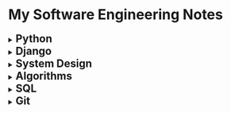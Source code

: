 # My Software Engineering Notes
<details>
  <summary><h2 style='display: inline;'> Python </h2></summary>
  
### Decorators

---

Python decorators are a powerful feature that allows you to modify or extend the behavior of functions or methods without changing their actual code. They essentially allow you to wrap another function or method and execute code before and/or after the wrapped function runs. Decorators are typically denoted by the @ symbol followed by the decorator function name, placed just above the function definition.

Here's a basic example to illustrate how decorators work:

``` Python
def my_decorator(func):
    def wrapper():
        print("Something is happening before the function is called.")
        func()
        print("Something is happening after the function is called.")
    return wrapper

@my_decorator
def say_hello():
    print("Hello!")

say_hello()
```

In this example, my_decorator is a decorator function that takes another function func as its argument. Inside my_decorator, a nested function wrapper is defined, which wraps around the original function func. Inside wrapper, you can include code to be executed before and/or after calling func. Finally, the wrapper function is returned.

When you decorate the say_hello function with @my_decorator, Python essentially does this: say_hello = my_decorator(say_hello). So, when you call say_hello(), it actually calls the wrapper function created by my_decorator, which in turn calls the original say_hello function within it.

Some of the most common decorators used in Python include:

``` Python
@property # Used to define properties on classes, allowing you to define getter, setter, and deleter methods for attributes.

@classmethod # Declares a method within a class that takes the class itself as its first argument instead of the instance.

@staticmethod # Used to declare a method that belongs to the class but doesn't require access to the class or instance.

@abstractmethod # Used in abstract base classes to declare abstract methods, which must be implemented by subclasses.

@wraps # A decorator from the functools module used to preserve the metadata of the original function when creating wrapper functions. This is particularly useful for maintaining docstrings, function name, and other attributes.

@lru_cache # A decorator from the functools module that caches the results of a function, saving time when the same inputs occur again.
```

### Dunder Methods 

---

Dunder methods, short for "double underscore" methods, are special methods in Python that have names surrounded by double underscores, like `__init__`, `__repr__`, `__add__`, etc. They are also called magic methods or special methods.

These methods allow classes to define specific behavior that gets invoked in response to certain operations or interactions. For example, when you use the + operator with instances of a class, Python looks for the __add__ method to determine how to perform addition for those objects.

Here are some common dunder methods and their purposes:
``` Python
__init__(self, ...) # Constructor method that initializes a new instance of a class.
__repr__(self) # Method that returns a string representation of the object, used for debugging and logging.
__str__(self) # Method that returns a string representation of the object, used for informal representation to end-users.
__len__(self)# Method that returns the length of the object.
__getitem__(self, key) # Method that enables accessing elements of an object using square brackets, like obj[key].
```

### Iterators

---

An iterator in Python is an object that is used to iterate over iterable objects like lists, tuples, dicts, and sets. The Python iterators object is initialized using the `iter()` method. It uses the `next()` method for iteration.
``` Python
__iter__() # The iter() method is called for the initialization of an iterator. This returns an iterator object
__next__() # The next method returns the next value for the iterable. When we use a for loop to traverse any iterable object, internally it uses the iter() method to get an iterator object, which further uses the next() method to iterate over. This method raises a StopIteration to signal the end of the iteration.
```

``` Python
string = "GFG"
ch_iterator = iter(string)
 
print(next(ch_iterator)) # -> G
print(next(ch_iterator)) # -> F
print(next(ch_iterator)) # -> G
```

### Generators

---

`Generators` are a powerful feature that allow you to iterate over a sequence of items without storing them all in memory at once. They are implemented using a special type of function using `yield` expressions.

Here are key points about Python generators:

- Lazy Evaluation: Generators generate values on-the-fly as they are requested instead of generating them all at once and storing them in memory. This is achieved using the yield statement instead of return.

-Memory Efficiency: Since generators produce values one at a time, they are memory efficient especially for large datasets or infinite sequences.

- Iteration Support: Generators support iteration automatically, which means you can use them in loops or any other context that expects an iterable.

- State Maintenance: The state of local variables in a generator function is remembered between calls. This allows you to write complex iterative algorithms.

- Syntax: Generators are defined using a function that contains one or more yield statements. When called, they return a generator object, which can be iterated over using a for loop or by explicitly calling next() on it.

Here’s a simple example of a generator function that generates squares of numbers up to a given limit:

```Python
def square_generator(n):
    for i in range(n):
        yield i ** 2

# Using the generator
gen = square_generator(5)
for num in gen:
    print(num)

# Output:
# 0
# 1
# 4
# 9
# 16
```

Generators are specially handy when you want to access an array of values but don't want to store them in memory at once (like that API implementation problem you once saw).

### Yield 

---

`Generators` are a special type of iterable that allow you to iterate over a sequence of values lazily, meaning that they produce values on-the-fly as they are requested rather than generating the entire sequence upfront and storing it in memory.

When you use `yield` inside a function, it turns that function into a generator function. Instead of using return to return a single value and exit the function, yield is used to yield a value to the caller while suspending the state of the function. This allows the function to be resumed from where it left off the next time it is called.

Here's a simple example:
``` Python
def count_up_to(n):
    count = 1
    while count <= n:
        yield count
        count += 1

# Using the generator function
counter = count_up_to(5)
print(next(counter))  # Output: 1
print(next(counter))  # Output: 2
print(next(counter))  # Output: 3
```

In this example, count_up_to is a generator function that yields numbers from 1 up to n. When you call next(counter), it starts or resumes execution of the generator function until the next yield statement, where it yields the value and pauses execution. The function retains its state, so subsequent calls to next() continue from where it left off.

Using yield allows for memory-efficient iteration over large sequences, as only one value needs to be stored in memory at a time, unlike with lists where the entire sequence is stored. Additionally, it enables lazy evaluation, meaning that values are generated only when needed, which can improve performance in certain scenarios.

### Zip

---

The zip() function in Python is used to combine multiple iterables (lists, tuples, etc.) element-wise. It takes in two or more iterables as arguments and returns an iterator that generates tuples of corresponding elements from each iterable.

Here's a basic example:

```python
list1 = [1, 2, 3]
list2 = ['a', 'b', 'c']

zipped = zip(list1, list2)

for item in zipped:
    print(item)
# Output:

(1, 'a')
(2, 'b')
(3, 'c')
```

In this example, zip() pairs the first element of list1 with the first element of list2, the second element of list1 with the second element of list2, and so on.

One important thing to note about zip() is that it stops generating tuples as soon as one of the input iterables is exhausted. For example:

```python
list1 = [1, 2, 3]
list2 = ['a', 'b']

zipped = zip(list1, list2)

for item in zipped:
    print(item)
# Output:

(1, 'a')
(2, 'b')
```

Here, since list2 has only two elements, the third element of list1 is ignored.

If you want to get a list of tuples instead of an iterator, you can use the list() function to convert the iterator returned by zip() into a list:

```python
list1 = [1, 2, 3]
list2 = ['a', 'b', 'c']

zipped = list(zip(list1, list2))

print(zipped)
# Output:

[(1, 'a'), (2, 'b'), (3, 'c')]
```

zip() is commonly used in scenarios where you need to iterate over multiple lists simultaneously, especially when the lists are related and you want to process their elements together.

### Serialization

---

Serialization in Python refers to the process of converting complex data structures, such as objects or data collections, into a format that can be easily stored or transmitted and later reconstructed back into its original form. This process is essential for tasks like saving data to a file, sending data over a network, or storing data in a database.

Python provides several built-in modules for serialization, such as:

- pickle: This module can serialize Python objects into a binary format. It can handle almost any Python object, including custom classes and functions.

- json: This module serializes Python objects into a human-readable format called JSON (JavaScript Object Notation). JSON is commonly used for transmitting data between a server and a client over a network.

- marshal: This module is similar to pickle but is more restricted in terms of the types of objects it can serialize. It is primarily used for serializing Python code objects.

- shelve: This module provides a simple interface for persistently storing Python objects in a dictionary-like format.

Serialization is particularly useful for tasks like data storage, data exchange between different systems or languages, and caching. However, it's essential to consider security implications, especially when deserializing data, as it can lead to security vulnerabilities if not handled properly.

### Lambda Functions

---

Lambda functions in Python are small, anonymous functions defined using the lambda keyword. They are often used when you need a short function for a short period of time and don't want to define a full function using def.

#### Syntax
The syntax of a lambda function is:

```Python
lambda arguments: expression
```
- lambda is the keyword used to define a lambda function.
- arguments are the input parameters for the function.
- expression is a single expression that gets evaluated and returned as the result of the function.
#### Examples

##### Basic Example:

```Python
square = lambda x: x ** 2
print(square(5))  # Output: 25
```

Here, lambda x: x ** 2 defines a lambda function that takes one argument x and returns its square.

##### Using Multiple Arguments

```Python
add = lambda x, y: x + y
print(add(3, 4))  # Output: 7
```

This lambda function lambda x, y: x + y takes two arguments x and y and returns their sum.

##### In List Sorting
Lambda functions are often used in conjunction with built-in functions like sorted() or filter():

```Python
points = [(1, 2), (3, 1), (5, 4), (2, 7)]
points_sorted = sorted(points, key=lambda x: x[1])
print(points_sorted)  # Output: [(3, 1), (1, 2), (5, 4), (2, 7)]
```

Here, lambda x: x[1] specifies that the list should be sorted based on the second element of each tuple in points.

##### As an Argument to map()

```Python
numbers = [1, 2, 3, 4, 5]
squared = list(map(lambda x: x ** 2, numbers))
print(squared)  # Output: [1, 4, 9, 16, 25]
```

The lambda function lambda x: x ** 2 is applied to each element in numbers using map() to compute their squares.

#### Benefits of Lambda Functions
- Conciseness: They reduce the amount of code when a simple function is needed.
- Readability: Lambda functions can make code more readable when used appropriately, such as within map(), filter(), or sorted().
#### Limitations
- Single Expression: Lambda functions are restricted to a single expression, making them unsuitable for complex logic.
- No Statements: They cannot contain statements like return, pass, or assert.

Lambda functions are particularly useful in functional programming contexts where functions are treated as first-class citizens and are passed around as arguments or returned from other functions
</details>
<details>
  <summary><h2 style='display: inline;'> Django </h2></summary>
  
### One-to-many Relations

- Use `ForeignKey`

- Related name makes it so that when you want to access an authors book set (by default RELATEDCLASSNAME_SET [book_set]) you use the provided related name 'books' instead of the default 'book_set'.

```class Books
    author = models.ForeignKey(Author, on_delete=models.CASCADE, null=True, related_name='books') # Can be null if no value is provided
```

### Many-to-many Relations
    
- Use `ManyToManyField`

```
# In this case, related_name is used to get all the books of a country by using 'books' (in this case) instead of 'book_set'
class Book
    published_countries = models.ManyToManyField(Country, related_name='books')
```

### One-to-One Relations    
    
- Use `OneToOneField`

- Related name is not needed here since Django automatically will link authors to the Address object it belongs to. This means you can access an author object from its adress like 'Address.objects.all()[0].author'

```
class Author
    address = models.OneToOneField(Address, on_delete=models.CASCADE, null=True)
```
</details>
<details>
  <summary><h2 style='display: inline;'> System Design </h2></summary>
  
### Fundamentals

<details>
  <summary><h4 style="display: inline;">Functional vs Non-Functional Requirements</h4></summary><br>

| Functional Requirements          | Non-Functional Requirements              |
|---------------------------------|-----------------------------------------|
| A functional requirement defines a system or its component. | A non-functional requirement defines the quality attribute of a software system. |
| It specifies “What should the software system do?” | It places constraints on “How should the software system fulfill the functional requirements?” |
| Functional requirement is specified by User. | Non-functional requirement is specified by technical peoples e.g. Architect, Technical leaders and software developers. |
| It is mandatory. | It is not mandatory. |
| It is captured in use case. | It is captured as a quality attribute. |
| Defined at a component level. | Applied to a system as a whole. |
| Helps you verify the functionality of the software. | Helps you to verify the performance of the software. |
| Functional Testing like System, Integration, End to End, API testing, etc are done. | Non-Functional Testing like Performance, Stress, Usability, Security testing, etc are done. |
| Usually easy to define. | Usually more difficult to define. |
| **Example**                      | **Example**                             |
| 1) Authentication of user whenever he/she logs into the system. | 1) Emails should be sent with a latency of no greater than 12 hours from such an activity. |
| 2) System shutdown in case of a cyber attack. | 2) The processing of each request should be done within 10 seconds |
| 3) A Verification email is sent to user whenever he/she registers for the first time on some software system. | 3) The site should load in 3 seconds when the number of simultaneous users are > 10000 |

</details>

### Napkin Math

- **1 Byte** = **8 bits** 
- **1 IPV4** Addresss = **4 Bytes**
- **1 IPV6** Address = **16 Bytes**
- **1 Unix Timestamp** = **4 Bytes**
- SSD: Solid State Drive

<details>
  <summary><h5 style="display: inline;">Latency Numbers Every Programmer Should Know</h5></summary><br>

[Latency Numbers Every Programmer Should Know](https://colin-scott.github.io/personal_website/research/interactive_latency.html)

This website is really useful so you can get an idea (it's a little outdated, 2020) of the latency (how much time it takes an operation to perform) when working with data.

![LatencyNumbers](https://github.com/CenturySturgeon/Notes/blob/main/images/LatencyNumbers.jpg)

</details>

#### Concepts I Found Interesting

<details>
  <summary><h5 style="display: inline;">CPU Cache Mutex Lock/Unlock</h5></summary><br>

In the context of CPU cache, mutex lock and unlock operations typically refer to synchronization mechanisms used in multi-threaded programming to control access to shared resources.

1. Mutex Lock:

- When a thread wants to access a shared resource (such as a region of memory or a data structure) that is cached in CPU cache, it first acquires a mutex lock associated with that resource.
- Acquiring a mutex lock ensures that only one thread can access the shared resource at a time. If the resource is already locked by another thread, the thread attempting to lock it will wait until the lock is released.

2. Mutex Unlock:

- Once a thread has finished using the shared resource, it releases the mutex lock by invoking the unlock operation.
- Releasing the mutex lock allows other threads to acquire the lock and access the shared resource.
- Mutex locks and unlocks help prevent race conditions and ensure that concurrent access to shared resources is properly coordinated, thereby avoiding data corruption and inconsistency.

In the context of CPU cache, when a thread acquires a mutex lock before accessing a shared resource that resides in the cache, it ensures that only one thread can access that resource at a time, even if multiple threads are running concurrently on different CPU cores. This helps maintain data integrity and consistency in multi-threaded applications.

</details>

### Software Technologies You Should Know

<details>
  <summary><h4 style="display: inline;">Redis</h4></summary><br>

![Redis](https://github.com/CenturySturgeon/Notes/blob/main/images/Redis.jpg)

Redis, **RE**mote **DI**ctionary **S**erver, is an open-source, in-memory data structure store used as a database, cache, and message broker. It supports various data structures such as strings, hashes, lists, sets, sorted sets with range queries, bitmaps, hyperloglogs, geospatial indexes, and streams. Redis is known for its high performance, flexibility, and rich set of features.

##### Key Features:

- **In-Memory Storage**: Redis primarily stores data in RAM, which allows for extremely fast data access and retrieval.
- **Data Structures**: It supports various data structures, enabling users to store and manipulate data efficiently.
- **Persistence**: Redis offers different persistence options to ensure data durability, including snapshotting and append-only file (AOF) persistence.
- **Replication and High Availability**: Redis supports replication and clustering, allowing for data redundancy and high availability.
- **Pub/Sub Messaging**: Redis can be used as a message broker through its publish/subscribe functionality.
- **Lua Scripting**: Users can extend Redis functionality using Lua scripting.
- **Transactions**: Redis supports transactions, allowing users to execute a group of commands as a single atomic operation.

##### Alternatives:

1. **Memcached**: Memcached is a distributed memory caching system that also stores key-value pairs. It is known for its simplicity and high-performance caching capabilities.

4. **Amazon DynamoDB**: DynamoDB is a fully managed NoSQL database service provided by Amazon Web Services (AWS). It offers seamless scalability, high performance, and built-in security features.

</details>

### Designing Systems & Components
<details>
  <summary><h4 style="display: inline;">Rate Limiter</h4></summary><br>

##### Requirements

1. Take 1 Billion (1x10^9 or 1,000,000,000) users.
2. Must be as general use as possible (multiple services use it).

Components you ended up using:
- Reddis: Sorted sets 
- Memcache
- Consistent Hashing

##### Algorithms

###### Fixed Window Algorithm for Rate limiters

We set a fix window of time, lets say every minute a user can send 100 requests, so everytime a new minute encompasses we refresh his available requests total to 100.

- Benefit: Since we're storing counts inside of the key value store in our memory, this is a very simplistic approach to take. We don't have to take into account when the requests were made exactly, we just care that they happened in the window -> we would just need to include the minute when checking for the availability.

- Issue with refresh rate of the algorithm: With a requests/per minute of a 100; if the user sends a request at 0:59 and then at 1:00 the valid window refreshes, the user could send another 100 requests at 1:01: in total 200 requests in a matter of 2 seconds

###### Sliding window

Any time a user makes a request we check if it is inside the invalid window, every second we shift this valid window by one second so the user can't take advantage of the refresh rate of the fixed window Algo.

- Benefit: Here we're checking if the user has expired his total amout of requests in the previous 60 seconds so we don't have the same refresh rate issue as the Fixed widow.

- Downside: We have to store the exact time-stamp when the user attempted to perform his requests. This increases our memory requirements since one Unix timestamp per request per user:

$4 \text{ Bytes} \times \text{Max\_No.Of\_Requests} \times \text{No\_Of\_Users} -> 4 * 100 * 1000000000 = 400GB$ 

##### Other Algorithms

- Token bucket
- Sliding Window Counter (Balance between Fixed Window and Sliding Window Algorithms)

##### Data Schemas

**Identify User and his count**
key -> Value
User_Id/Ip -> Count (Enforces count using rule)
*Redis can set data to expire

**Identify rule (youtube rate limiter rules may be different than gmail's)**

**Rule DB Schema**
| Parameeter | Type |
|----------|----------|
| Id   | String   |
| API To forward the request to   | Cell 4   |
| Operation/Endpoint   | String   |
| TimeUnit   | String   |
| Request   | Int   |

</details>

</details>
<details>
  <summary><h2 style='display: inline;'> Algorithms </h2></summary>
  
### Big O Notation
***

![Big O Notation](https://github.com/CenturySturgeon/Notes/blob/main/images/BigONotation.png)

#### Static Arrays
***


| Operation | Big-O Time | Notes                                                                 |
|-----------|------------|-----------------------------------------------------------------------|
| Reading   | O(1)       | Reading an element by index is constant time.                         |
| Insertion | O(n)*      | Insertion at the end of the array 'push( )' is typically O(1) on average. However, resizing may occasionally lead to O(n) time complexity. |
| Deletion  | O(n)*      | Deletion from the end of the array 'pop( )' is typically O(1) on average. However, resizing may occasionally lead to O(n) time complexity. |

#### Dynamic Arrays (Python Lists)
***

| Operation | Big-O Time | Notes                                                                                           |
|-----------|------------|-------------------------------------------------------------------------------------------------|
| Reading   | O(1)       | Reading an element by index is constant time, similar to regular arrays.                         |
| Insertion | O(1)*      | Insertion at the end of the list ('append()' operation) is typically O(1) on average. However, inserting in the middle requires shifting, leading to O(n) time complexity. |
| Deletion  | O(1)*      | Deletion from the end of the list ('pop()' operation) is typically O(1) on average. However, deleting from the middle requires shifting, leading to O(n) time complexity. |

**Notes**: Insertion and deletion at the end of a Python list (using methods like 'append()' and 'pop()') are also usually O(1) because Python dynamically manages memory for the list and avoids resizing the array too often. However, as mentioned in the notes, if insertion or deletion happens in the middle of the list, it requires shifting elements, resulting in an O(n) time complexity due to the need to move subsequent elements.

#### Stacks
***

| Operation | Big-O Time | Notes                                                                                           |
|-----------|------------|-------------------------------------------------------------------------------------------------|
| Push      | O(1)       |                                                                                                 |
| Pop       | O(1)*      | Check if the stack is empty first.                                                              |
| Peek/Top  | O(1)*      | Retrieves without removing.                                                                     |

#### Linked Lists (1 Direction)
***

| Operation | Big-O Time | Notes                                                     |
|-----------|------------|-----------------------------------------------------------|
| Access    | O(n)       |                                                           |
| Search    | O(n)*      |                                                           |
| Insertion | O(1)*      | Assuming you have the reference to the desired position.  |
| Deletion  | O(1)*      | Assuming you have the reference to the desired position.  |

#### Linked List (2 Directions)
***

| Operation | Big-O Time | Notes                                                     |
|-----------|------------|-----------------------------------------------------------|
| Access    | O(n)       |                                                           |
| Search    | O(n)*      |                                                           |
| Insertion | O(1)*      | Assuming you have the reference to the desired position.  |
| Deletion  | O(1)*      | Assuming you have the reference to the desired position.  |

#### Queues
***


| Operation | Big-O Time | Notes                                                     |
|-----------|------------|-----------------------------------------------------------|
| Enqueue   | O(1)       |                                                           |
| Dequeue   |  O(1)      |                                                           |

#### Binary Trees
***

| Operation       | Big-O Time | Notes                                              |
|-----------------|------------|----------------------------------------------------|
| Search          | O(log n)   | Depends on the height of the binary tree           |
| Insertion       | O(log n)   | Depends on the height of the binary tree           |
| Deletion        | O(log n)   | Depends on the height of the binary tree           |
| Traversal       | O(n)       | In-order, Pre-order, Post-order traversals         |
| Finding height  | O(n)       | Worst case if the tree is unbalanced               |
| Finding depth   | O(n)       | Worst case if the tree is unbalanced               |
| Finding minimum | O(log n)   | Traverse left until you reach the leftmost leaf    |
| Finding maximum | O(log n)   | Traverse right until you reach the rightmost leaf  |

#### Heaps
***

| Operation        | Big-O Time | Notes                                       |
|------------------|------------|---------------------------------------------|
| Insertion        | O(log n)   | Heapify up operation                        |
| Deletion (Root)  | O(log n)   | Heapify down operation                      |
| Search           | O(n)       | Linear search through the array             |
| Extract Minimum  | O(log n)   | Removal of the root followed by heapify down |
| Extract Maximum  | O(log n)   | Removal of the root followed by heapify down |
| Peek Minimum     | O(1)       | Accessing the root                           |
| Peek Maximum     | O(1)       | Accessing the root                           |
| Heapify          | O(n)       | Building a heap from an unsorted array       |
| Merge            | O(n log n) | Building a new heap from two existing heaps  |

#### Hashmaps
***

| Operation       | Average Case | Worst Case  | Notes                                               |
|-----------------|--------------|-------------|-----------------------------------------------------|
| Insertion       | O(1)         | O(n)        | Depends on load factor and collision resolution    |
| Deletion        | O(1)         | O(n)        | Depends on load factor and collision resolution    |
| Search          | O(1)         | O(n)        | Depends on load factor and collision resolution    |
| Access          | O(1)         | O(n)        | Depends on load factor and collision resolution    |
| Collision Avoid.| -            | O(n)        | Depends on implementation and hashing algorithm    |
| Rehashing       | O(n)         | O(n)        | Depends on the number of elements and load factor  |




#### Sorting algorithms
***

| Algorithm    | &nbsp; &nbsp; &nbsp; &nbsp; &nbsp; &nbsp; &nbsp; &nbsp; &nbsp; &nbsp; &nbsp; Time Complexity  &nbsp; &nbsp; &nbsp; &nbsp; &nbsp; &nbsp; &nbsp; &nbsp;| Space Complexity |
|--------------|--------------------------------------------|------------------|

|                | Best       | Average    | Worst      | Worst            |
|----------------|------------|------------|------------|------------------|
| Mergesort      | O(n log n) | O(n log n) | O(n log n) | O(n)             |
| Quicksort      | O(n log n) | O(n log n) | O(n^2)     | O(log n) - O(n)  |
| Insertion Sort | O(n)       | O(n^2)     | O(n^2)     | O(1)             |
| Bucket Sort    | O(n+k)     | O(n+k)     | O(n^2)     | O(n)             |


### Saved for later

#### Prefix Sum with Dictionary
https://leetcode.com/problems/continuous-subarray-sum/solutions/5276981/prefix-sum-hashmap-patterns-7-problems
</details>
<details>
  <summary><h2 style='display: inline;'> SQL </h2></summary>
  
Standard Query Language

To run PostgreSQL online use [pg-sql](https://pg-sql.com)

### Notes
- In SQL, keywords are written in capital letters (like `SELECT`) while variables are written in lower-case (like a column name).
- PostgreSQL doesn't execute queries from left to right. It's important to understand this when writing queries so you comprehend what's going on behing the scenes as its very useful when writing complicated queries.


### Key Concepts

- **Schema**: The blueprint of a table. It's a set of instructions that define the data relationships between tables, the columns of a table, its value types, constraints, etc.
- **Index**:
- **Primary Key**: Uniquely identifies this record in this table. Commonly an integer or a UUID.
- **Foregin key**: Identifies a record (usually in another table) that this row is associated with. Like a photo mapped to a user_id.
- **Keywords**: Tell the database that we want to do something. Always written in capital letters (`CREATE TABLE` are some examples).
- **Identifiers**: Tell the database what thing we want to act on. Always written in lower 
case letters.

### Relationship Types

|                     |                                                                                               |
|---------------------|-----------------------------------------------------------------------------------------------|
| One-To-Many         | "A user has many photos".                                                                     |
| Many-To-One         | "Many photos belong to a user".                                                               |
| Many-To-Many        | "Many students have many classes" <br> "Many classes have many students".                     |
| One-To-One          | "A boat has a single captain" <br> "A captain belongs to a single boat".                      |


### Primary Keys

### Foreign Keys

Foreign keys in a relational database are columns (or combinations of columns) that establish and enforce a link between data in two tables. They create a parent-child relationship between the tables, where the child table (or referencing table) contains values that match values in the primary key column(s) of the parent table (or referenced table).

- Rows only have this **if they belong to another record**.
- Many rows can have the same foreign key.
- Name varies, usually called something like **"xyz_id"**.
- Exactly equal to the primary key of the referenced row.
- Changes if the relationship changes.

You might find it easier to understand by thinking how Instagram handles its comments. Each comment belongs to a user, so in the comments table you would have a foreign key for each comment pointing at its owner (the user who wrote this comment).

```mermaid
graph TD;
    subgraph Comments
        A1[Comment 1]
        A2[Comment 2]
        A3[Comment 3]
    end
    B[Photo]
    A1 -->B
    A2 -->B
    A3 -->B
```

### ON DELETE Options

### Joins

![SQL Joins](https://github.com/CenturySturgeon/Notes/blob/main/images/SQLJoins.png)

### Comparisson Math Operators

Comparisson Math Operators are very useful when filtering out information (I.E when using the `WHERE` key word).

| Operator | Description                  |
|----------|------------------------------|
| =        | Equal                        |
| <>       | Not equal                    |
| >        | Greater than                 |
| <        | Less than                    |
| >=       | Greater than or equal        |
| <=       | Less than or equal           |
| NOT IN   | Value isn't present          |
| IN       | Is value present ?           |
| BETWEEN  | Value in between two others? |
| AND      | Used to join logical ops     |
| OR       | Used to join logical ops     |


### Functions

Here's a markdown table listing some common PostgreSQL functions formatted in uppercase:

| Function                   | Description                                                            |
|----------------------------|------------------------------------------------------------------------|
| ||                         | Concatenates two strings                                               |
| CONCAT(string1, string2, ...) | Concatenates strings                                                |
| UPPER(string)              | Converts string to uppercase                                           |
| LOWER(string)              | Converts string to lowercase                                           |
| LENGTH(string)             | Returns the length of a string                                         |
| ABS(expression)            | Absolute value                                                         |
| AVG(expression)            | Average value of a set of numbers                                      |
| COUNT(expression)          | Number of rows in a result set or number of times an expression occurs |
| MAX(expression)            | Maximum value of a set of numbers                                      |
| MIN(expression)            | Minimum value of a set of numbers                                      |
| SUM(expression)            | Sum of a set of numbers                                                |
| ROUND(expression, precision) | Rounds a numeric value to a specified precision                      |
| COALESCE(expression1, expression2, ...) | Returns the first non-null expression in the list         |
| SUBSTRING(string FROM start FOR length) | Extracts substring from a string                          |
| NOW()                      | Current date and time                                                  |
| DATE_PART('unit', timestamp) | Extracts a specific part (e.g., year, month) from a timestamp        |

### Agregate Functions

### Common Queries

#### Create Table

```SQL
CREATE TABLE table_name (
    column_title COLUMN_TYPE(optional_value)
);
```

#### Insert Single/Multiple Values Into A Table

To insert a single value just write a single set of parenthesis with column values.

```SQL
INSERT INTO table_name (column_name1, column_name2) VALUES 
(column1_value1, column2_value1)
(column1_value2, column2_value2)
(column1_value3, column2_value3),
;
```

#### Retrieving Information From A Table

Select all records from table:
```SQL
SELECT * FROM table_name;
```

Select specific columns from table:
```SQL
SELECT column_name, column2_name FROM table_name;
```
**Note**: The order of the columns is the order of their printing. You can also print the same column multiple times.

You can perform operations between columns when retrieving information:
```SQL
SELECT column_1, column_2 / column_3 FROM table_name;
```
**Note**: If your operation's result goes beyond what the column can store you will get an error. For example, if you use INTEGER as the column type and the result of a multiplication of two columns goes over its capacity (2,147,483,648) you will get an `Integer out of range` error.

When performing operations on retrieval, new columns will come out with weird names. To rename the result column:
```SQL
SELECT column_1, column_2 * column_3 AS result_column_name FROM table_name;
```

Concatenating column values as strings:
```SQL
SELECT column_1 || ', ' || column_2  AS concatenated_column_name FROM table_name;
```

The same as above but using CONCAT() instead of '||':
```SQL
SELECT CONCAT(column_1, ', ', column_2) FROM table_name;
```

#### Filtering Out Records

Use the WHERE key word to filter data by using it in pair with comparisson or math operators.

```SQL
SELECT column_1, column_2 WHERE column_1 > 5000 FROM table_name;
```


```SQL
SELECT column_1, column_2 FROM table_name WHERE column_1 BETWEEN 5 AND 10;
```

Below you'll find a neat trick; using a list of possible values for an IN check in a query:

```SQL
SELECT column_1, column_2 FROM table_name WHERE column_1 IN (possible_value_1, possible_value_2, ...);
```

You could also use a negative filter to get all records whose column_1 is not in the list by using the `NOT IN` key words. Note that you can chain as many AND and OR operators as you want.

```SQL
SELECT column_1, column_2 FROM table_name WHERE column_1 IN (possible_value_1, possible_value_2) AND column_2 = 'arbitrary_value';
```

#### Updating & Deleting Records

To update records you use the `UPDATE` and `SET` key words.

```SQL
UPDATE table_name SET column_1 = 5000 WHERE column_2 = 'arbitrary_value';
```

To delete records you use the `DELETE` key word. Be sure to **NEVER FORGET THE `FROM` STATEMENT**!

```SQL
DELETE FROM table_name WHERE column_1 = 5;
```

---

### Queries Examples

```SQL
CREATE TABLE movies (
    title VARCHAR(60),
    box_office INTEGER
);
```

```SQL
INSERT INTO movies (title, box_office)
VALUES 
    ('The Avengers', 1500000000),
    ('Batman v Superman', 873000000);
```

```SQL
SELECT title, box_office FROM movies;
```

| Data Type                        | Description                                                  | Capacity/Range                                             |
|----------------------------------|--------------------------------------------------------------|------------------------------------------------------------|
| `integer`                        | 4 bytes signed integer                                       | -2,147,483,648 to 2,147,483,647                            |
| `bigint`                         | 8 bytes signed integer                                       | -9,223,372,036,854,775,808 to 9,223,372,036,854,775,807    |
| `numeric(precision, scale)`      | variable precision number                                    | up to 131072 digits before the decimal point, up to 16383 digits after |
| `character varying(n)`           | variable-length character string                             | maximum length `n`                                         |
| `character(n)`                   | fixed-length character string                                | length `n`                                                 |
| `text`                           | variable unlimited length character string                   | unlimited                                                  |
| `timestamp`                      | date and time (no time zone)                                 |                                                            |
| `timestamptz`                    | date and time with time zone                                 |                                                            |
| `date`                           | date only                                                    |                                                            |
| `time`                           | time of day (no date)                                        |                                                            |
| `interval`                       | time interval                                                |                                                            |
| `boolean`                        | logical Boolean (true/false)                                 |                                                            |
| `bytea`                          | binary data                                                  |                                                            |
| `point`                          | geometric point (x, y)                                        |                                                            |
| `line`                           | infinite line (A, B, C)                                      |                                                            |
| `lseg`                           | line segment [(x1, y1), (x2, y2)]                            |                                                            |
| `box`                            | rectangular box [(x1, y1), (x2, y2)]                         |                                                            |
| `path`                           | geometric path [(x1, y1), ...]                               |                                                            |
| `polygon`                        | closed geometric path [(x1, y1), ...]                        |                                                            |
| `circle`                         | circle <(x, y), r>                                           |                                                            |
| `inet`                           | IP address (IPv4 or IPv6)                                    |                                                            |
| `cidr`                           | network IP address                                           |                                                            |
| `array`                          | array of any other datatype                                  |                                                            |
| `json`                           | JSON data                                                    |                                                            |
| `jsonb`                          | JSON data (binary format)                                    |                                                            |
| `uuid`                           | universally unique identifier                                |                                                            |
| `enum`                           | user-defined enumerated types                                |                                                            |
| Composite Types                  | user-defined row types                                       |                                                            |
</details>
<details>
  <summary><h2 style='display: inline;'> Git </h2></summary>
  
### Connecting a new PC to your GitHub profile

1. Generate a token using the instructions from [Creating a personal access token](https://docs.github.com/en/authentication/keeping-your-account-and-data-secure/managing-your-personal-access-tokens):
   - GitHub profile -> Settings -> Developer Settings -> Personal access tokens

2. Open your git bash and set up the token using the following commands:

    ```bash
    git config --global credential.https://github.username <your_username>
    git config --global credential.https://github.com.token <your_token>
    ```

**REMEMBER:** Don't forget to set the token's permissions, even for public repositories!

### Removing a file added with `git add`

Just use `git reset <file>` and the file will be removed from the current index (the "about to be committed" list) without changing anything else.

To unstage **all files** from the current stage set use `git reset`

### Ignoring a previously tracked file

`.gitignore` will prevent untracked files from being added (without an add -f) to the set of files tracked by Git. However, Git will continue to track any files that are already being tracked.

To stop tracking a file, we must remove it from the index:
```bash
git rm --cached <file>
```

To remove a folder and all files in the folder recursively:
```bash
git rm -r --cached <folder>
```

The removal of the file from the head revision will happen on the next commit.

**WARNING**: While this will not remove the physical file from your local machine, it will remove the files from other developers' machines on their next git pull.

</details>
